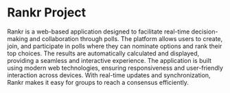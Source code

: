 # Rankr Project
Rankr is a web-based application designed to facilitate real-time decision-making and collaboration through polls. The platform allows users to create, join, and participate in polls where they can nominate options and rank their top choices. The results are automatically calculated and displayed, providing a seamless and interactive experience. The application is built using modern web technologies, ensuring responsiveness and user-friendly interaction across devices. With real-time updates and synchronization, Rankr makes it easy for groups to reach a consensus efficiently.
